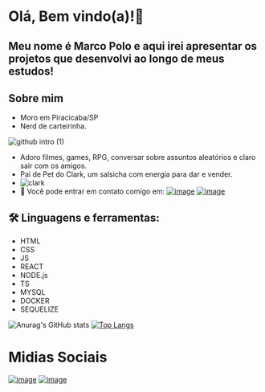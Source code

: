 # Olá, Bem vindo(a)!👋
## Meu nome é Marco Polo e aqui irei apresentar os projetos que desenvolvi ao longo de meus estudos!
## Sobre mim
- Moro em Piracicaba/SP
- Nerd de carteirinha.

![github intro (1)](https://github.com/marcoPoloJr/MarcoPoloJr/assets/108952088/5d4ca2ef-dc6a-4552-83ee-e68f15eb7ffc)

- Adoro filmes, games, RPG, conversar sobre assuntos aleatórios e claro sair com os amigos.
- Pai de Pet do Clark, um salsicha com energia para dar e vender.
- ![clark](https://github.com/marcoPoloJr/MarcoPoloJr/assets/108952088/92a49870-c963-40d2-a837-3b5a397e1044)
- 💬 Você pode entrar em contato comigo em:
[![image ](https://img.shields.io/badge/GitHub-100000?style=for-the-badge&logo=github&logoColor=white)](https://github.com/marcoPoloJr/)
[![image ](https://img.shields.io/badge/LinkedIn-0077B5?style=for-the-badge&logo=linkedin&logoColor=white)](https://www.linkedin.com/in/marcopolojr/)

## 🛠 Linguagens e ferramentas:
- HTML
- CSS
- JS
- REACT
- NODE.js
- TS
- MYSQL
- DOCKER
- SEQUELIZE

![Anurag's GitHub stats](https://github-readme-stats.vercel.app/api?username=MarcoPoloJr&show_icons=true&theme=transparent)
[![Top Langs](https://github-readme-stats.vercel.app/api/top-langs/?username=MarcoPoloJr&layout=compact&theme=transparent)](https://github.com/anuraghazra/github-readme-stats)
# Midias Sociais
[![image ](https://img.shields.io/badge/GitHub-100000?style=for-the-badge&logo=github&logoColor=white)](https://github.com/marcoPoloJr/)
[![image ](https://img.shields.io/badge/LinkedIn-0077B5?style=for-the-badge&logo=linkedin&logoColor=white)](https://www.linkedin.com/in/marcopolojr/)

<!--
**marcoPoloJr/MarcoPoloJr** is a ✨ _special_ ✨ repository because its `README.md` (this file) appears on your GitHub profile.

Here are some ideas to get you started:

- 🔭 I’m currently working on ...
- 🌱 I’m currently learning ...
- 👯 I’m looking to collaborate on ...
- 🤔 I’m looking for help with ...
- 💬 Ask me about ...
- 📫 How to reach me: ...
- 😄 Pronouns: ...
- ⚡ Fun fact: ...
-->
